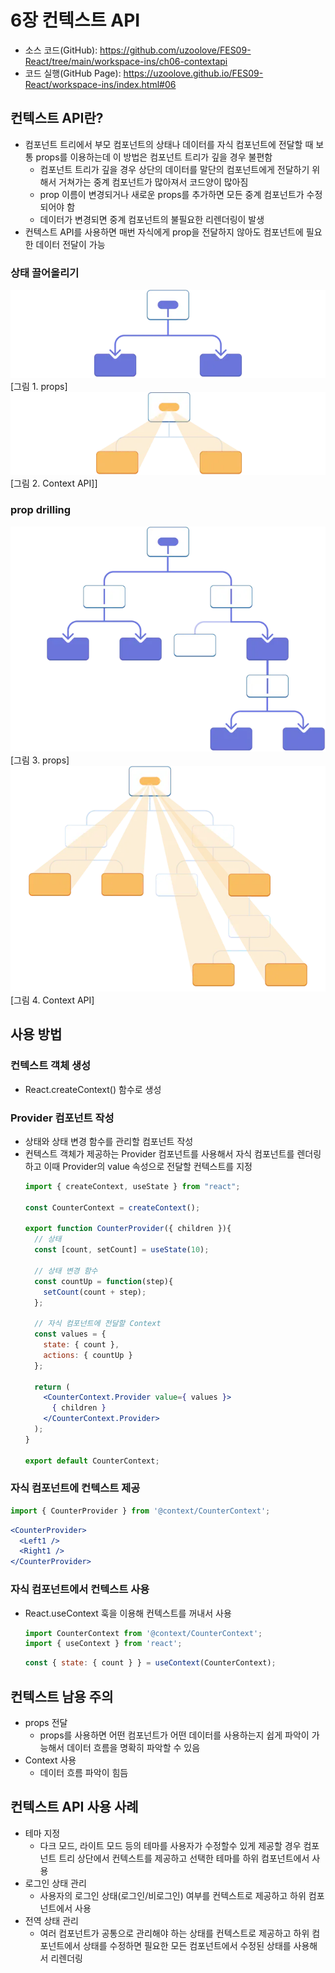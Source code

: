 # 6장 컨텍스트 API
* 소스 코드(GitHub): <https://github.com/uzoolove/FES09-React/tree/main/workspace-ins/ch06-contextapi>
* 코드 실행(GitHub Page): <https://uzoolove.github.io/FES09-React/workspace-ins/index.html#06>

## 컨텍스트 API란?
* 컴포넌트 트리에서 부모 컴포넌트의 상태나 데이터를 자식 컴포넌트에 전달할 때 보통 props를 이용하는데 이 방법은 컴포넌트 트리가 깊을 경우 불편함
  - 컴포넌트 트리가 깊을 경우 상단의 데이터를 말단의 컴포넌트에게 전달하기 위해서 거쳐가는 중계 컴포넌트가 많아져서 코드양이 많아짐
  - prop 이름이 변경되거나 새로운 props를 추가하면 모든 중계 컴포넌트가 수정되어야 함
  - 데이터가 변경되면 중계 컴포넌트의 불필요한 리렌더링이 발생
* 컨텍스트 API를 사용하면 매번 자식에게 prop을 전달하지 않아도 컴포넌트에 필요한 데이터 전달이 가능

### 상태 끌어올리기
<img src="https://raw.githubusercontent.com/uzoolove/FES09-React/main/images/context-lifting.webp">
[그림 1. props]

<img src="https://raw.githubusercontent.com/uzoolove/FES09-React/main/images/context-lifting2.webp">
[그림 2. Context API]]

### prop drilling
<img src="https://raw.githubusercontent.com/uzoolove/FES09-React/main/images/context-propdrilling.webp">
[그림 3. props]

<img src="https://raw.githubusercontent.com/uzoolove/FES09-React/main/images/context-propdrilling2.webp">
[그림 4. Context API]

## 사용 방법
### 컨텍스트 객체 생성
* React.createContext() 함수로 생성

### Provider 컴포넌트 작성
* 상태와 상태 변경 함수를 관리할 컴포넌트 작성
* 컨텍스트 객체가 제공하는 Provider 컴포넌트를 사용해서 자식 컴포넌트를 렌더링하고 이때 Provider의 value 속성으로 전달할 컨텍스트를 지정
  ```jsx
  import { createContext, useState } from "react";

  const CounterContext = createContext();

  export function CounterProvider({ children }){
    // 상태
    const [count, setCount] = useState(10);
    
    // 상태 변경 함수
    const countUp = function(step){
      setCount(count + step);
    };

    // 자식 컴포넌트에 전달할 Context
    const values = {
      state: { count },
      actions: { countUp }
    };

    return (
      <CounterContext.Provider value={ values }>
        { children }
      </CounterContext.Provider>
    );
  }

  export default CounterContext;
  ```

### 자식 컴포넌트에 컨텍스트 제공
```jsx
import { CounterProvider } from '@context/CounterContext';
```
```jsx
<CounterProvider>
  <Left1 />
  <Right1 />
</CounterProvider>
```

### 자식 컴포넌트에서 컨텍스트 사용
* React.useContext 훅을 이용해 컨텍스트를 꺼내서 사용
  ```jsx
  import CounterContext from '@context/CounterContext';
  import { useContext } from 'react';
  ```

  ```jsx
  const { state: { count } } = useContext(CounterContext);
  ```

## 컨텍스트 남용 주의
* props 전달
  - props를 사용하면 어떤 컴포넌트가 어떤 데이터를 사용하는지 쉽게 파악이 가능해서 데이터 흐름을 명확히 파악할 수 있음
* Context 사용
  - 데이터 흐름 파악이 힘듬

## 컨텍스트 API 사용 사례
* 테마 지정
  - 다크 모드, 라이트 모드 등의 테마를 사용자가 수정할수 있게 제공할 경우 컴포넌트 트리 상단에서 컨텍스트를 제공하고 선택한 테마를 하위 컴포넌트에서 사용
* 로그인 상태 관리
  - 사용자의 로그인 상태(로그인/비로그인) 여부를 컨텍스트로 제공하고 하위 컴포넌트에서 사용
* 전역 상태 관리
  - 여러 컴포넌트가 공통으로 관리해야 하는 상태를 컨텍스트로 제공하고 하위 컴포넌트에서 상태를 수정하면 필요한 모든 컴포넌트에서 수정된 상태를 사용해서 리렌더링

